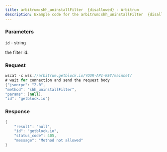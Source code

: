 ```yaml
---
title: arbitrum:shh_uninstallFilter  {disallowed} - Arbitrum
description: Example code for the arbitrum:shh_uninstallFilter  {disallowed} ws method. Сomplete guide on how to use arbitrum:shh_uninstallFilter  {disallowed} ws in GetBlock.io Web3 documentation.
---
```


### Parameters


`id` - string

the filter id.

### Request

``` java
wscat -c wss://arbitrum.getblock.io/YOUR-API-KEY/mainnet/ 
# wait for connection and send the request body 
{"jsonrpc": "2.0",
"method": "shh_uninstallFilter",
"params": [null],
"id": "getblock.io"}
```

###  Response

``` java
{
    "result": "null",
    "id": "getblock.io",
    "status_code": 405,
    "message": "Method not allowed"
}
```

